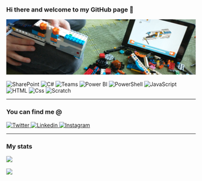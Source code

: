 ### Hi there and welcome to my GitHub page 👋
![banner](GitHubBanner.jpg "banner")

<p>
  <img alt="SharePoint" src="https://img.shields.io/badge/SharePoint-0078D4?logo=microsoft sharepoint&logoColor=white&style=flat" />
  <img alt="C#" src="https://img.shields.io/badge/C Sharp-239120?logo=c sharp&logoColor=white&style=flat" />
  <img alt="Teams" src="https://img.shields.io/badge/Teams-6264A7?logo=microsoft teams&logoColor=white&style=flat" />
  <img alt="Power BI" src="https://img.shields.io/badge/Power BI-F2C811?logo=Power BI&logoColor=white&style=flat" />
   <img alt="PowerShell" src="https://img.shields.io/badge/PowerShell-5391FE?logo=PowerShell&logoColor=white&style=flat" />
  <img alt="JavaScript" src="https://img.shields.io/badge/JavaScript-F7DF1E?logo=JavaScript&logoColor=white&style=flat" />
  <img alt="HTML" src="https://img.shields.io/badge/HTML-E34F26?logo=html5&logoColor=white&style=flat" />
  <img alt="Css" src="https://img.shields.io/badge/CSS-1572B6?logo=css3&logoColor=white&style=flat" />
  <img alt="Scratch" src="https://img.shields.io/badge/Scratch-4D97FF?logo=Scratch&logoColor=white&style=flat" />
 </p>
 
 ---
 
 ### You can find me @
 <p>
<a href="https://twitter.com/MamaCodet">
  <img
    alt="Twitter"
    src="https://img.shields.io/badge/Twitter-1DA1F2?logo=twitter&logoColor=white&style=flat"
  />
</a>
<a href="https://www.linkedin.com/in/kornbergerg/">
  <img
    alt="Linkedin"
    src="https://img.shields.io/badge/linkedin-0077B5?logo=linkedin&logoColor=white&style=flat"
  />
</a>
<a href="https://www.instagram.com/gabriellakornberger/">
  <img
    alt="Instagram"
    src="https://img.shields.io/badge/Instagram-E4405F?logo=instagram&logoColor=white&style=flat"
  />
</a>
</p>
  
---

### My stats
<img 
src="https://github-readme-stats.vercel.app/api?username=MamaCodet&count_private=true&theme=radical&custom_title=MamaCodet's+GitHub+Stats&show_icons=true"
/>

<img
  src="https://github-readme-stats.vercel.app/api/top-langs/?username=MamaCodet&theme=radical&layout=compact"
/>
